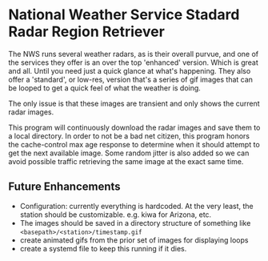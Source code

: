 # National Weather Service Stadard Radar Region Retriever

The NWS runs several weather radars, as is their overall purvue, and one of the services they offer is an over the top 'enhanced' version. Which is great and all. Until you need just a quick glance at what's happening. They also offer a 'standard', or low-res, version that's a series of gif images that can be looped to get a quick feel of what the weather is doing.

The only issue is that these images are transient and only shows the current radar images. 

This program will continuously download the radar images and save them to a local directory. In order to not be a bad net citizen, this program honors the cache-control max age response to determine when it should attempt to get the next available image. Some random jitter is also added so we can avoid possible traffic retrieving the same image at the exact same time.

## Future Enhancements

- Configuration: currently everything is hardcoded. At the very least, the station should be customizable. e.g. kiwa for Arizona, etc.
- The images should be saved in a directory structure of something like `<basepath>/<station>/timestamp.gif`
- create animated gifs from the prior set of images for displaying loops
- create a systemd file to keep this running if it dies.